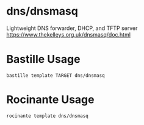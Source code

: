 # dns/dnsmasq
Lightweight DNS forwarder, DHCP, and TFTP server
https://www.thekelleys.org.uk/dnsmasq/doc.html

# Bastille Usage
```shell
bastille template TARGET dns/dnsmasq
```

# Rocinante Usage
```shell
rocinante template dns/dnsmasq
```

